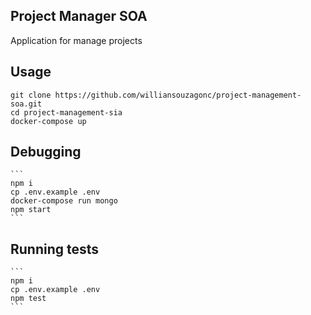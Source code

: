 ## Project Manager SOA

Application for manage projects

## Usage

    git clone https://github.com/williansouzagonc/project-management-soa.git
    cd project-management-sia
    docker-compose up

## Debugging

    ```
    npm i
    cp .env.example .env
    docker-compose run mongo
    npm start
    ```

## Running tests

    ```
    npm i
    cp .env.example .env
    npm test
    ```
